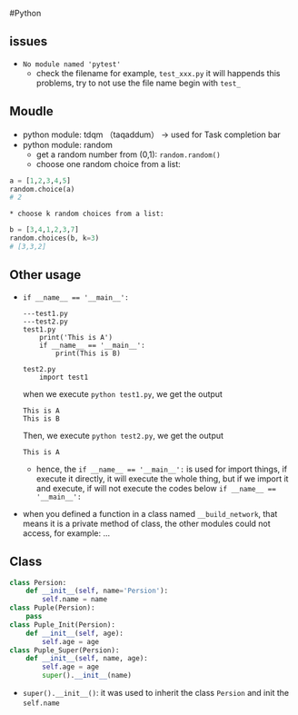 #Python

## issues
* `No module named 'pytest'`
	* check the filename for example, `test_xxx.py` it will happends this problems, try to not use the file name begin with `test_`

## Moudle
* python module: tdqm （taqaddum） -> used for Task completion bar
* python module: random
	* get a random number from (0,1): `random.random()`
	* choose one random choice from a list:
```python
a = [1,2,3,4,5]
random.choice(a)
# 2
```
	* choose k random choices from a list:
```python
b = [3,4,1,2,3,7]
random.choices(b, k=3)
# [3,3,2]
```

## Other usage

* `if __name__ == '__main__':` 
	```
	---test1.py
	---test2.py
	test1.py
		print('This is A')
		if __name__ == '__main__':
			print(This is B)

	test2.py
		import test1
	```
	when we execute `python test1.py`, we get the output
	```
	This is A
	This is B
	```
	Then, we execute `python test2.py`, we get the output
	```
	This is A
	```
	* hence, the `if __name__ == '__main__':` is used for import things, if execute it directly, it will execute the whole thing, but if we import it and execute, if will not execute the codes below `if __name__ == '__main__':`

* when you defined a function in a class named `__build_network`, that means it is a private method of class, the other modules could not access, for example: ...

## Class
```python
class Persion:
    def __init__(self, name='Persion'):
        self.name = name
class Puple(Persion):
    pass
class Puple_Init(Persion):
    def __init__(self, age):
        self.age = age
class Puple_Super(Persion):
    def __init__(self, name, age):
        self.age = age
        super().__init__(name)
```
* `super().__init__()`: it was used to inherit the class `Persion` and init the `self.name`
